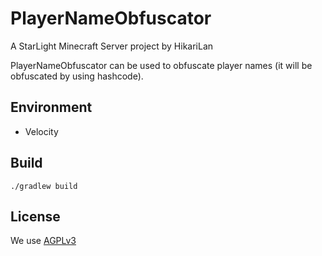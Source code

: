 # PlayerNameObfuscator

A StarLight Minecraft Server project by HikariLan

PlayerNameObfuscator can be used to obfuscate player names (it will be obfuscated by using hashcode).

## Environment

- Velocity

## Build

`./gradlew build`

## License

We use [AGPLv3](/LICENSE)
